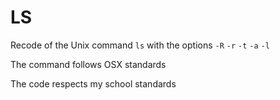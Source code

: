 # LS

Recode of the Unix command `ls` with the options `-R` `-r` `-t` `-a` `-l`

The command follows OSX standards

The code respects my school standards
